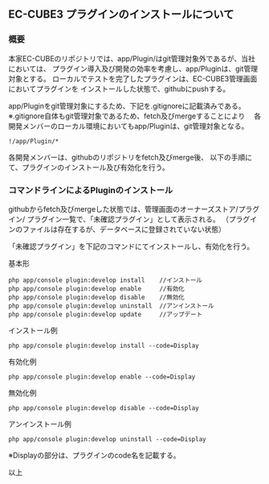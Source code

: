 ﻿## EC-CUBE3 プラグインのインストールについて

### 概要
本家EC-CUBEのリポジトリでは、app/Plugin/はgit管理対象外であるが、当社においては、
プラグイン導入及び開発の効率を考慮し、app/Pluginは、git管理対象とする。
ローカルでテストを完了したプラグインは、EC-CUBE3管理画面においてプラグインを
インストールした状態で、githubにpushする。

app/Pluginをgit管理対象にするため、下記を.gitignoreに記載済みである。
※.gitignore自体もgit管理対象であるため、fetch及びmergeすることにより
　各開発メンバーのローカル環境においてもapp/Pluginは、git管理対象となる。

```
!/app/Plugin/*
```

各開発メンバーは、githubのリポジトリをfetch及びmerge後、
以下の手順にて、プラグインのインストール及び有効化を行う。

### コマンドラインによるPluginのインストール
githubからfetch及びmergeした状態では、管理画面のオーナーズストア/プラグイン/
プラグイン一覧で、「未確認プラグイン」として表示される。
（プラグインのファイルは存在するが、データベースに登録されていない状態）

「未確認プラグイン」を下記のコマンドにてインストールし、有効化を行う。

基本形
```
php app/console plugin:develop install    //インストール
php app/console plugin:develop enable     //有効化
php app/console plugin:develop disable    //無効化
php app/console plugin:develop uninstall  //アンインストール
php app/console plugin:develop update     //アップデート
```
インストール例
```
php app/console plugin:develop install --code=Display
```
有効化例
```
php app/console plugin:develop enable --code=Display
```
無効化例
```
php app/console plugin:develop disable --code=Display
```
アンインストール例
```
php app/console plugin:develop uninstall --code=Display
```
※Displayの部分は、プラグインのcode名を記載する。

以上
